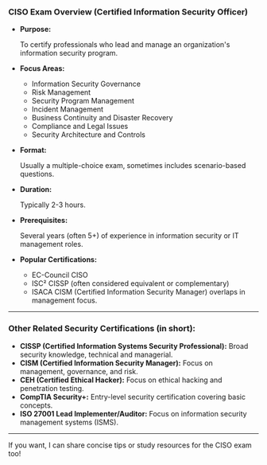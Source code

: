 

### **CISO Exam Overview (Certified Information Security Officer)**

- **Purpose:**
    
    To certify professionals who lead and manage an organization's information security program.
    
- **Focus Areas:**
    - Information Security Governance
    - Risk Management
    - Security Program Management
    - Incident Management
    - Business Continuity and Disaster Recovery
    - Compliance and Legal Issues
    - Security Architecture and Controls
- **Format:**
    
    Usually a multiple-choice exam, sometimes includes scenario-based questions.
    
- **Duration:**
    
    Typically 2-3 hours.
    
- **Prerequisites:**
    
    Several years (often 5+) of experience in information security or IT management roles.
    
- **Popular Certifications:**
    - EC-Council CISO
    - ISC² CISSP (often considered equivalent or complementary)
    - ISACA CISM (Certified Information Security Manager) overlaps in management focus.

---

### **Other Related Security Certifications (in short):**

- **CISSP (Certified Information Systems Security Professional):** Broad security knowledge, technical and managerial.
- **CISM (Certified Information Security Manager):** Focus on management, governance, and risk.
- **CEH (Certified Ethical Hacker):** Focus on ethical hacking and penetration testing.
- **CompTIA Security+:** Entry-level security certification covering basic concepts.
- **ISO 27001 Lead Implementer/Auditor:** Focus on information security management systems (ISMS).

---

If you want, I can share concise tips or study resources for the CISO exam too!

